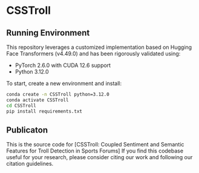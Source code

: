# CSSTroll
## Running Environment  
This repository leverages a customized implementation based on Hugging Face Transformers (v4.49.0) and has been rigorously validated using:
- PyTorch 2.6.0 with CUDA 12.6 support
- Python 3.12.0
  
To start, create a new environment and install:

```bash
conda create -n CSSTroll python=3.12.0
conda activate CSSTroll
cd CSSTroll
pip install requirements.txt
```
## Publicaton
This is the source code for [CSSTroll: Coupled Sentiment and Semantic Features for Troll Detection in Sports Forums]
If you find this codebase useful for your research, please consider citing our work and following our citation guidelines.
